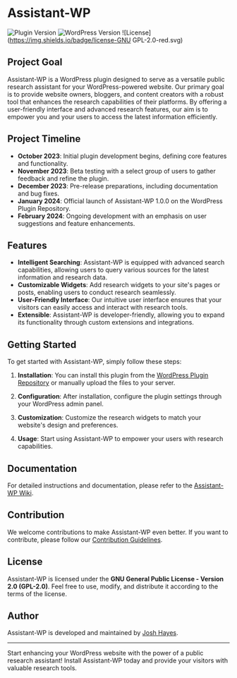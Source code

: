 # Assistant-WP

![Plugin Version](https://img.shields.io/badge/version-1.0.0-brightgreen.svg)
![WordPress Version](https://img.shields.io/badge/WordPress-5.5%2B-blue.svg)
![License](https://img.shields.io/badge/license-GNU GPL-2.0-red.svg)

## Project Goal

Assistant-WP is a WordPress plugin designed to serve as a versatile public research assistant for your WordPress-powered website. Our primary goal is to provide website owners, bloggers, and content creators with a robust tool that enhances the research capabilities of their platforms. By offering a user-friendly interface and advanced research features, our aim is to empower you and your users to access the latest information efficiently.

## Project Timeline

- **October 2023**: Initial plugin development begins, defining core features and functionality.
- **November 2023**: Beta testing with a select group of users to gather feedback and refine the plugin.
- **December 2023**: Pre-release preparations, including documentation and bug fixes.
- **January 2024**: Official launch of Assistant-WP 1.0.0 on the WordPress Plugin Repository.
- **February 2024**: Ongoing development with an emphasis on user suggestions and feature enhancements.

## Features

- **Intelligent Searching**: Assistant-WP is equipped with advanced search capabilities, allowing users to query various sources for the latest information and research data.
- **Customizable Widgets**: Add research widgets to your site's pages or posts, enabling users to conduct research seamlessly.
- **User-Friendly Interface**: Our intuitive user interface ensures that your visitors can easily access and interact with research tools.
- **Extensible**: Assistant-WP is developer-friendly, allowing you to expand its functionality through custom extensions and integrations.

## Getting Started

To get started with Assistant-WP, simply follow these steps:

1. **Installation**: You can install this plugin from the [WordPress Plugin Repository](https://wordpress.org/plugins/assistant-wp/) or manually upload the files to your server.

2. **Configuration**: After installation, configure the plugin settings through your WordPress admin panel.

3. **Customization**: Customize the research widgets to match your website's design and preferences.

4. **Usage**: Start using Assistant-WP to empower your users with research capabilities.

## Documentation

For detailed instructions and documentation, please refer to the [Assistant-WP Wiki](https://github.com/joshhayeswp/assistant-wp/wiki).

## Contribution

We welcome contributions to make Assistant-WP even better. If you want to contribute, please follow our [Contribution Guidelines](https://github.com/joshhayeswp/assistant-wp/blob/main/CONTRIBUTING.md).

## License

Assistant-WP is licensed under the **GNU General Public License - Version 2.0 (GPL-2.0)**. Feel free to use, modify, and distribute it according to the terms of the license.

## Author

Assistant-WP is developed and maintained by [Josh Hayes](https://github.com/joshhayeswp).

---

Start enhancing your WordPress website with the power of a public research assistant! Install Assistant-WP today and provide your visitors with valuable research tools.
